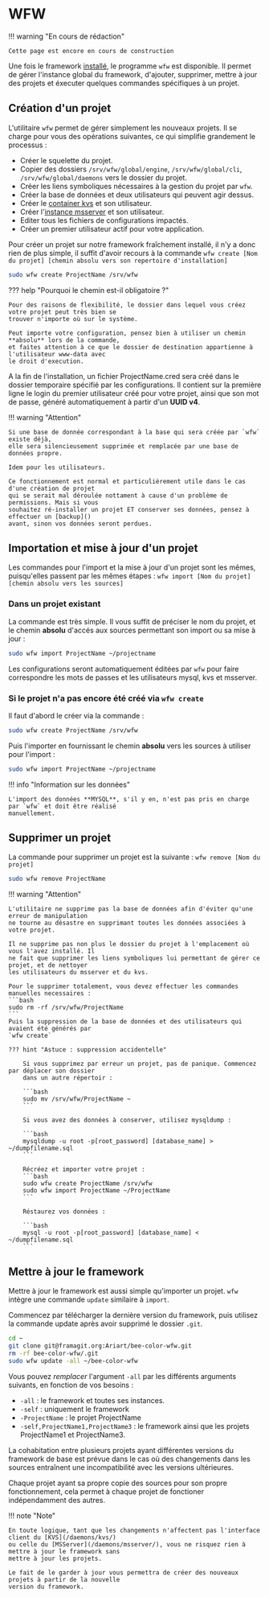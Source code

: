 # WFW

!!! warning "En cours de rédaction"

	Cette page est encore en cours de construction

Une fois le framework [installé](general/start), le programme `wfw` est disponible. Il permet de
gérer l'instance global du framework, d'ajouter, supprimer, mettre à jour des projets et éxecuter
quelques commandes spécifiques à un projet.

## Création d'un projet

L'utilitaire `wfw` permet de gérer simplement les nouveaux projets.
Il se charge pour vous des opérations suivantes, ce qui simplifie grandement le processus :

- Créer le squelette du projet.
- Copier des dossiers `/srv/wfw/global/engine`, `/srv/wfw/global/cli`, `/srv/wfw/global/daemons` vers le dossier du
projet.
- Créer les liens symboliques nécessaires à la gestion du projet par `wfw`.
- Créer la base de données et deux utilisateurs qui peuvent agir dessus.
- Créer le [container kvs](daemons/kvs) et son utilisateur.
- Créer l'[instance msserver](daemons/msserver) et son utilisateur.
- Editer tous les fichiers de configurations impactés.
- Créer un premier utilisateur actif pour votre application.

Pour créer un projet sur notre framework fraîchement installé, il n'y a donc rien de plus simple, il suffit
 d'avoir recours à la commande `wfw create [Nom du projet] [chemin absolu vers son repertoire d'installation]`

``` bash
sudo wfw create ProjectName /srv/wfw
```

??? help "Pourquoi le chemin est-il obligatoire ?"

    Pour des raisons de flexibilité, le dossier dans lequel vous créez votre projet peut très bien se
    trouver n'importe où sur le système.

    Peut importe votre configuration, pensez bien à utiliser un chemin **absolu** lors de la commande,
    et faites attention à ce que le dossier de destination appartienne à l'utilisateur www-data avec
    le droit d'execution.

A la fin de l'installation, un fichier ProjectName.cred sera créé dans le dossier temporaire spécifié par les
configurations.
Il contient sur la première ligne le login du premier utilisateur créé pour votre projet,
 ainsi que son mot de passe, généré automatiquement à partir d'un **UUID v4**.

!!! warning "Attention"

    Si une base de donnée correspondant à la base qui sera créée par `wfw` existe déjà,
    elle sera silencieusement supprimée et remplacée par une base de données propre.

    Idem pour les utilisateurs.

    Ce fonctionnement est normal et particulièrement utile dans le cas d'une création de projet
    qui se serait mal déroulée nottament à cause d'un problème de permissions. Mais si vous
    souhaitez ré-installer un projet ET conserver ses données, pensez à effectuer un [backup]()
    avant, sinon vos données seront perdues.

## Importation et mise à jour d'un projet

Les commandes pour l'import et la mise à jour d'un projet sont les mêmes, puisqu'elles passent
par les mêmes étapes : `wfw import [Nom du projet] [chemin absolu vers les sources]`

### Dans un projet existant

La commande est très simple. Il vous suffit de préciser le nom du projet, et le chemin **absolu**
d'accés aux sources permettant son import ou sa mise à jour :
```bash
sudo wfw import ProjectName ~/projectname
```

Les configurations seront automatiquement éditées par `wfw` pour faire correspondre les mots
de passes et les utilisateurs mysql, kvs et msserver.


### Si le projet n'a pas encore été créé via `wfw create`

Il faut d'abord le créer via la commande :

```bash
sudo wfw create ProjectName /srv/wfw
```

Puis l'importer en fournissant le chemin **absolu** vers les sources à utiliser pour l'import :
```bash
sudo wfw import ProjectName ~/projectname
```

!!! info "Information sur les données"

	L'import des données **MYSQL**, s'il y en, n'est pas pris en charge par `wfw` et doit être réalisé
	manuellement.

## Supprimer un projet

La commande pour supprimer un projet est la suivante : `wfw remove [Nom du projet]`

```bash
sudo wfw remove ProjectName
```

!!! warning "Attention"

    L'utilitaire ne supprime pas la base de données afin d'éviter qu'une erreur de manipulation
    ne tourne au désastre en supprimant toutes les données associées à votre projet.

    Il ne supprime pas non plus le dossier du projet à l'emplacement où vous l'avez installé. Il
    ne fait que supprimer les liens symboliques lui permettant de gérer ce projet, et de nettoyer
    les utilisateurs du msserver et du kvs.

    Pour le supprimer totalement, vous devez effectuer les commandes manuelles necessaires :
    ```bash
    sudo rm -rf /srv/wfw/ProjectName
    ```
    Puis la suppression de la base de données et des utilisateurs qui avaient été générés par
    `wfw create`

    ??? hint "Astuce : suppression accidentelle"

        Si vous supprimez par erreur un projet, pas de panique. Commencez par déplacer son dossier
        dans un autre répertoir :

        ```bash
        sudo mv /srv/wfw/ProjectName ~
        ```

        Si vous avez des données à conserver, utilisez mysqldump :

        ```bash
        mysqldump -u root -p[root_password] [database_name] > ~/dumpfilename.sql
        ```

        Récréez et importer votre projet :
        ```bash
        sudo wfw create ProjectName /srv/wfw
        sudo wfw import ProjectName ~/ProjectName
        ```

        Réstaurez vos données :

        ```bash
        mysql -u root -p[root_password] [database_name] < ~/dumpfilename.sql
        ```

## Mettre à jour le framework

Mettre à jour le framework est aussi simple qu'importer un projet. `wfw` intègre une commande `update`
similaire à `import`.

Commencez par télécharger la dernière version du framework, puis utilisez la commande update après
avoir supprimé le dossier `.git`.

```bash
cd ~
git clone git@framagit.org:Ariart/bee-color-wfw.git
rm -rf bee-color-wfw/.git
sudo wfw update -all ~/bee-color-wfw
```

Vous pouvez *remplacer* l'argument `-all` par les différents arguments suivants, en fonction de vos
 besoins :

- `-all` : le framework et toutes ses instances.
- `-self` : uniquement le framework
- `-ProjectName` : le projet ProjectName
- `-self,ProjectName1,ProjectName3` : le framework ainsi que les projets ProjectName1 et ProjectName3.

La cohabitation entre plusieurs projets ayant différentes versions du framework de base est
prévue dans le cas où des changements dans les sources entraînent une incompatibilité avec les versions ultérieures.

Chaque projet ayant sa propre copie des sources pour son propre fonctionnement, cela permet à chaque
 projet de fonctioner indépendamment des autres.

!!! note "Note"

	En toute logique, tant que les changements n'affectent pas l'interface client du [KVS](/daemons/kvs/)
	ou celle du [MSServer](/daemons/msserver/), vous ne risquez rien à mettre à jour le framework sans
	mettre à jour les projets.

	Le fait de le garder à jour vous permettra de créer des nouveaux projets à partir de la nouvelle
	version du framework.